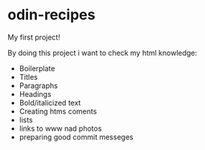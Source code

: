 # odin-recipes
My first project!

By doing this project i want to check my html knowledge:

- Boilerplate
- Titles
- Paragraphs
- Headings
- Bold/italicized text
- Creating htms coments
- lists
- links to www nad photos
- preparing good commit messeges